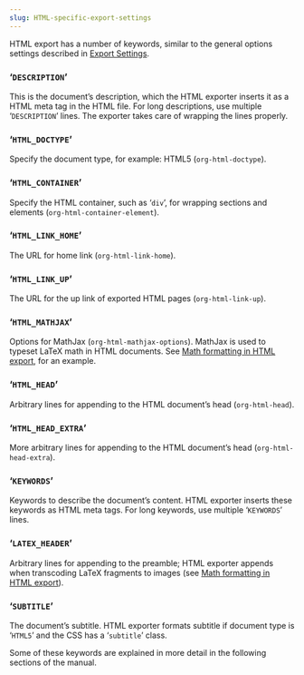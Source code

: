 ```yaml
---
slug: HTML-specific-export-settings
---
```


HTML export has a number of keywords, similar to the general options settings described in [Export Settings](/docs/org/Export-Settings).

### ‘`DESCRIPTION`’

This is the document’s description, which the HTML exporter inserts it as a HTML meta tag in the HTML file. For long descriptions, use multiple ‘`DESCRIPTION`’ lines. The exporter takes care of wrapping the lines properly.

### ‘`HTML_DOCTYPE`’

Specify the document type, for example: HTML5 (`org-html-doctype`).

### ‘`HTML_CONTAINER`’

Specify the HTML container, such as ‘`div`’, for wrapping sections and elements (`org-html-container-element`).

### ‘`HTML_LINK_HOME`’

The URL for home link (`org-html-link-home`).

### ‘`HTML_LINK_UP`’

The URL for the up link of exported HTML pages (`org-html-link-up`).

### ‘`HTML_MATHJAX`’

Options for MathJax (`org-html-mathjax-options`). MathJax is used to typeset LaTeX math in HTML documents. See [Math formatting in HTML export](/docs/org/Math-formatting-in-HTML-export), for an example.

### ‘`HTML_HEAD`’

Arbitrary lines for appending to the HTML document’s head (`org-html-head`).

### ‘`HTML_HEAD_EXTRA`’

More arbitrary lines for appending to the HTML document’s head (`org-html-head-extra`).

### ‘`KEYWORDS`’

Keywords to describe the document’s content. HTML exporter inserts these keywords as HTML meta tags. For long keywords, use multiple ‘`KEYWORDS`’ lines.

### ‘`LATEX_HEADER`’

Arbitrary lines for appending to the preamble; HTML exporter appends when transcoding LaTeX fragments to images (see [Math formatting in HTML export](/docs/org/Math-formatting-in-HTML-export)).

### ‘`SUBTITLE`’

The document’s subtitle. HTML exporter formats subtitle if document type is ‘`HTML5`’ and the CSS has a ‘`subtitle`’ class.

Some of these keywords are explained in more detail in the following sections of the manual.
